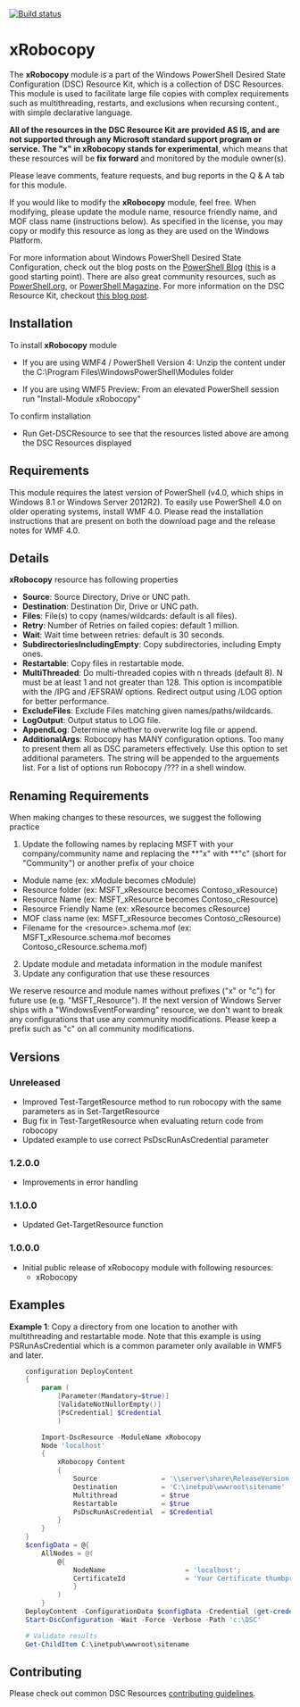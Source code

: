 [![Build status](https://ci.appveyor.com/api/projects/status/gooo7e8b374v45j6/branch/master?svg=true)](https://ci.appveyor.com/project/PowerShell/xrobocopy/branch/master)  

# xRobocopy 

The **xRobocopy** module is a part of the Windows PowerShell Desired State Configuration (DSC) Resource Kit, which is a collection of DSC Resources. This module is used to facilitate large file copies with complex requirements such as multithreading, restarts, and exclusions when recursing content., with simple declarative language.

**All of the resources in the DSC Resource Kit are provided AS IS, and are not supported through any Microsoft standard support program or service. The "x" in xRobocopy stands for experimental**, which means that these resources will be **fix forward** and monitored by the module owner(s).

Please leave comments, feature requests, and bug reports in the Q & A tab for
this module.

If you would like to modify the **xRobocopy** module, feel free. When modifying, please update the module name, resource friendly name, and MOF class name (instructions below). As specified in the license, you may copy or modify this resource as long as they are used on the Windows Platform.

For more information about Windows PowerShell Desired State Configuration, check out the blog posts on the [PowerShell Blog](http://blogs.msdn.com/b/powershell/) ([this](http://blogs.msdn.com/b/powershell/archive/2013/11/01/configuration-in-a-devops-world-windows-powershell-desired-state-configuration.aspx) is a good starting point). There are also great community resources, such as [PowerShell.org](http://powershell.org/wp/tag/dsc/), or [PowerShell Magazine](http://www.powershellmagazine.com/tag/dsc/). For more information on the DSC Resource Kit, checkout [this blog post](http://go.microsoft.com/fwlink/?LinkID=389546).

Installation
------------

To install **xRobocopy** module

-   If you are using WMF4 / PowerShell Version 4: Unzip the content under the C:\Program Files\WindowsPowerShell\Modules folder

-   If you are using WMF5 Preview: From an elevated PowerShell session run "Install-Module xRobocopy"

To confirm installation

-   Run Get-DSCResource to see that the resources listed above are among the DSC Resources displayed

Requirements
------------

This module requires the latest version of PowerShell (v4.0, which ships in
Windows 8.1 or Windows Server 2012R2). To easily use PowerShell 4.0 on older
operating systems, install WMF 4.0. Please read the installation instructions
that are present on both the download page and the release notes for WMF 4.0.

Details
-------
**xRobocopy** resource has following properties
- **Source**: Source Directory, Drive or UNC path.
- **Destination**: Destination Dir, Drive or UNC path.
- **Files**: File(s) to copy  (names/wildcards: default is all files).
- **Retry**: Number of Retries on failed copies: default 1 million.
- **Wait**: Wait time between retries: default is 30 seconds.
- **SubdirectoriesIncludingEmpty**: Copy subdirectories, including Empty ones.
- **Restartable**: Copy files in restartable mode.
- **MultiThreaded**: Do multi-threaded copies with n threads (default 8). N must be at least 1 and not greater than 128. This option is incompatible with the /IPG and /EFSRAW options. Redirect output using /LOG option for better performance.
- **ExcludeFiles**: Exclude Files matching given names/paths/wildcards.
- **LogOutput**: Output status to LOG file.
- **AppendLog**: Determine whether to overwrite log file or append.
- **AdditionalArgs**: Robocopy has MANY configuration options.  Too many to present them all as DSC parameters effectively. Use this option to set additional parameters.  The string will be appended to the arguements list.  For a list of options run Robocopy /??? in a shell window.

Renaming Requirements
---------------------

When making changes to these resources, we suggest the following practice

1. Update the following names by replacing MSFT with your company/community name
and replacing the **"x" with **"c" (short for "Community") or another prefix of your
choice
 -    Module name (ex: xModule becomes cModule)
 -    Resource folder (ex: MSFT\_xResource becomes Contoso\_xResource)
 -    Resource Name (ex: MSFT\_xResource becomes Contoso\_cResource)
 -    Resource Friendly Name (ex: xResource becomes cResource)
 -    MOF class name (ex: MSFT\_xResource becomes Contoso\_cResource)
 -    Filename for the <resource\>.schema.mof (ex: MSFT\_xResource.schema.mof becomes Contoso\_cResource.schema.mof)

2. Update module and metadata information in the module manifest  
3. Update any configuration that use these resources

We reserve resource and module names without prefixes ("x" or "c") for future use (e.g. "MSFT_Resource"). If the next version of Windows Server ships with a "WindowsEventForwarding" resource, we don't want to break any configurations that use any community modifications. Please keep a prefix such as "c" on all community modifications.

## Versions

### Unreleased

* Improved Test-TargetResource method to run robocopy with the same parameters as in Set-TargetResource
* Bug fix in Test-TargetResource when evaluating return code from robocopy
* Updated example to use correct PsDscRunAsCredential parameter

### 1.2.0.0

* Improvements in error handling

### 1.1.0.0

* Updated Get-TargetResource function

### 1.0.0.0

* Initial public release of xRobocopy module with following resources:
    * xRobocopy

Examples
--------

**Example 1**:  Copy a directory from one location to another with multithreading and restartable mode.  Note that this example is using PSRunAsCredential which is a common parameter only available in WMF5 and later.
```powershell
    configuration DeployContent
    {
        param (
            [Parameter(Mandatory=$true)] 
            [ValidateNotNullorEmpty()] 
            [PsCredential] $Credential 
            )

        Import-DscResource -ModuleName xRobocopy
        Node 'localhost'
        {
            xRobocopy Content
            {
                Source                = '\\server\share\ReleaseVersion'
                Destination           = 'C:\inetpub\wwwroot\sitename'
                Multithread           = $true
                Restartable           = $true
                PsDscRunAsCredential  = $Credential
            }
        }
    }
    $configData = @{
        AllNodes = @(
            @{
                NodeName                    = 'localhost';
                CertificateId               = 'Your Certificate thumbprint here'
                }
            )
        }
    DeployContent -ConfigurationData $configData -Credential (get-credential) -OutputPath 'c:\DSC'
    Start-DscConfiguration -Wait -Force -Verbose -Path 'c:\DSC'

    # Validate results
    Get-ChildItem C:\inetpub\wwwroot\sitename
```

## Contributing
Please check out common DSC Resources [contributing guidelines](https://github.com/PowerShell/DscResource.Kit/blob/master/CONTRIBUTING.md).
